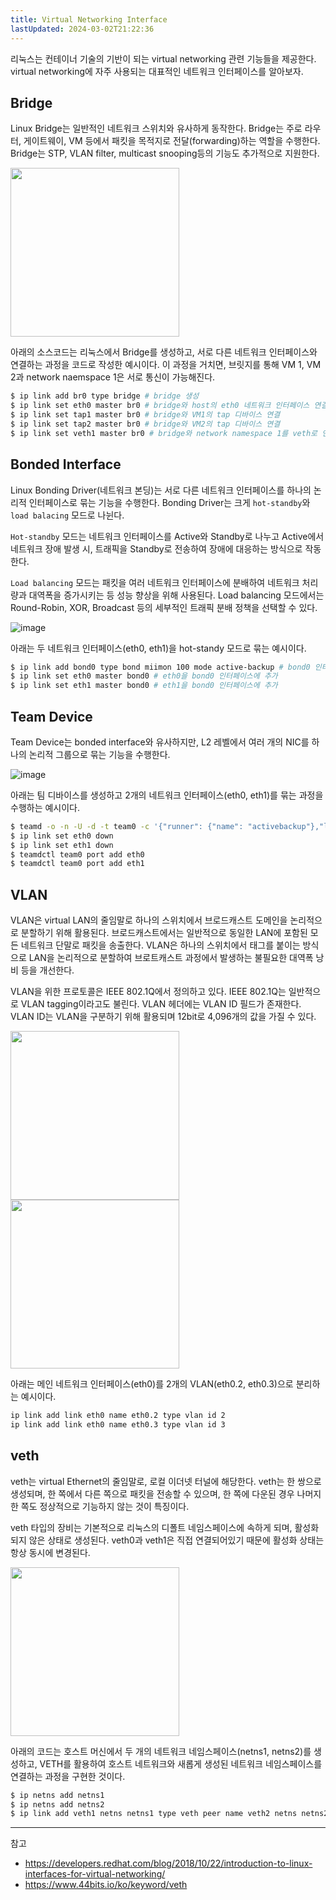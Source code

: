 ```yaml
---
title: Virtual Networking Interface
lastUpdated: 2024-03-02T21:22:36
---
```


리눅스는 컨테이너 기술의 기반이 되는 virtual networking 관련 기능들을 제공한다. virtual networking에 자주 사용되는 대표적인 네트워크 인터페이스를 알아보자.

## Bridge

Linux Bridge는 일반적인 네트워크 스위치와 유사하게 동작한다. Bridge는 주로 라우터, 게이트웨이, VM 등에서 패킷을 목적지로 전달(forwarding)하는 역할을 수행한다. Bridge는 STP, VLAN filter, multicast snooping등의 기능도 추가적으로 지원한다.

<img src="https://github.com/team-aliens/.github/assets/81006587/8ae445a2-cd94-4736-8c8a-5f23f65f7cd3" height=270px/>

아래의 소스코드는 리눅스에서 Bridge를 생성하고, 서로 다른 네트워크 인터페이스와 연결하는 과정을 코드로 작성한 예시이다. 이 과정을 거치면, 브릿지를 통해 VM 1, VM 2과 network naemspace 1은 서로 통신이 가능해진다.

```bash
$ ip link add br0 type bridge # bridge 생성
$ ip link set eth0 master br0 # bridge와 host의 eth0 네트워크 인터페이스 연결
$ ip link set tap1 master br0 # bridge와 VM1의 tap 디바이스 연결
$ ip link set tap2 master br0 # bridge와 VM2의 tap 디바이스 연결
$ ip link set veth1 master br0 # bridge와 network namespace 1를 veth로 연결
```

## Bonded Interface

Linux Bonding Driver(네트워크 본딩)는 서로 다른 네트워크 인터페이스를 하나의 논리적 인터페이스로 묶는 기능을 수행한다. Bonding Driver는 크게 `hot-standby`와 `load balacing` 모드로 나뉜다.

`Hot-standby` 모드는 네트워크 인터페이스를 Active와 Standby로 나누고 Active에서 네트워크 장애 발생 시, 트래픽을 Standby로 전송하여 장애에 대응하는 방식으로 작동한다.

`Load balancing` 모드는 패킷을 여러 네트워크 인터페이스에 분배하여 네트워크 처리량과 대역폭을 증가시키는 등 성능 향상을 위해 사용된다. Load balancing 모드에서는 Round-Robin, XOR, Broadcast 등의 세부적인 트래픽 분배 정책을 선택할 수 있다.

![image](https://github.com/team-aliens/.github/assets/81006587/21dbf9d3-e17f-4ca9-a9ae-28b299d2ada0)

아래는 두 네트워크 인터페이스(eth0, eth1)을 hot-standy 모드로 묶는 예시이다.

```bash
$ ip link add bond0 type bond miimon 100 mode active-backup # bond0 인터페이스 추가, 모니터링 주기 100ms, active-backup 모드
$ ip link set eth0 master bond0 # eth0을 bond0 인터페이스에 추가
$ ip link set eth1 master bond0 # eth1을 bond0 인터페이스에 추가
```

## Team Device

Team Device는 bonded interface와 유사하지만, L2 레벨에서 여러 개의 NIC를 하나의 논리적 그룹으로 묶는 기능을 수행한다.

![image](https://github.com/team-aliens/.github/assets/81006587/d3d5a481-0711-414d-acb0-1313d2bfeb78)

아래는 팀 디바이스를 생성하고 2개의 네트워크 인터페이스(eth0, eth1)를 묶는 과정을 수행하는 예시이다.

```bash
$ teamd -o -n -U -d -t team0 -c '{"runner": {"name": "activebackup"},"link_watch": {"name": "ethtool"}}'
$ ip link set eth0 down
$ ip link set eth1 down
$ teamdctl team0 port add eth0
$ teamdctl team0 port add eth1
```

## VLAN

VLAN은 virtual LAN의 줄임말로 하나의 스위치에서 브로드캐스트 도메인을 논리적으로 분할하기 위해 활용된다. 브로드캐스트에서는 일반적으로 동일한 LAN에 포함된 모든 네트워크 단말로 패킷을 송출한다. VLAN은 하나의 스위치에서 태그를 붙이는 방식으로 LAN을 논리적으로 분할하여 브로트캐스트 과정에서 발생하는 불필요한 대역폭 낭비 등을 개선한다.

VLAN을 위한 프로토콜은 IEEE 802.1Q에서 정의하고 있다. IEEE 802.1Q는 일반적으로 VLAN tagging이라고도 불린다. VLAN 헤더에는 VLAN ID 필드가 존재한다. VLAN ID는 VLAN을 구분하기 위해 활용되며 12bit로 4,096개의 값을 가질 수 있다.

<img src="https://github.com/team-aliens/.github/assets/81006587/d9e33e48-b1b7-4edf-9b27-16a733a864e2" height=270px/>
<img src="https://github.com/team-aliens/.github/assets/81006587/743b0af7-fc08-4b62-b1b0-997a99e91885" height=270px/>

아래는 메인 네트워크 인터페이스(eth0)를 2개의 VLAN(eth0.2, eth0.3)으로 분리하는 예시이다.

```bash
ip link add link eth0 name eth0.2 type vlan id 2
ip link add link eth0 name eth0.3 type vlan id 3
```

## veth

veth는 virtual Ethernet의 줄임말로, 로컬 이더넷 터널에 해당한다. veth는 한 쌍으로 생성되며, 한 쪽에서 다른 쪽으로 패킷을 전송할 수 있으며, 한 쪽에 다운된 경우 나머지 한 쪽도 정상적으로 기능하지 않는 것이 특징이다.

veth 타입의 장비는 기본적으로 리눅스의 디폴트 네임스페이스에 속하게 되며, 활성화되지 않은 상태로 생성된다. veth0과 veth1은 직접 연결되어있기 때문에 활성화 상태는 항상 동시에 변경된다. 

<img src="https://github.com/team-aliens/.github/assets/81006587/d72ca9f4-9550-48fc-a7a0-4cf918281532" height=270px/>

아래의 코드는 호스트 머신에서 두 개의 네트워크 네임스페이스(netns1, netns2)를 생성하고, VETH를 활용하여 호스트 네트워크와 새롭게 생성된 네트워크 네임스페이스를 연결하는 과정을 구현한 것이다.

```bash
$ ip netns add netns1
$ ip netns add netns2
$ ip link add veth1 netns netns1 type veth peer name veth2 netns netns2
```

---
참고
- https://developers.redhat.com/blog/2018/10/22/introduction-to-linux-interfaces-for-virtual-networking/
- https://www.44bits.io/ko/keyword/veth